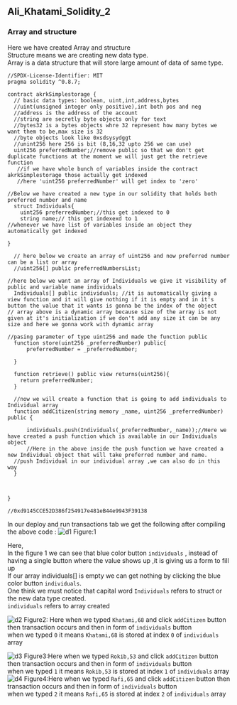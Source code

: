 ## Ali_Khatami_Solidity_2
### Array and structure

Here we have created Array and structure<br>
Structure means we are creating new data type.<br>
Array is a data structure that will store large amount of data of same type.<br>


```
//SPDX-License-Identifier: MIT
pragma solidity ^0.8.7;

contract akrkSimplestorage {
  // basic data types: boolean, uint,int,address,bytes
  //uint(unsigned integer only positive),int both pos and neg
  //address is the address of the account
  //string are secretly byte objects only for text
  //bytes32 is a bytes objects whre 32 represent how many bytes we want them to be,max size is 32
  //byte objects look like 0xsdsysydggt
  //unint256 here 256 is bit (8,16,32 upto 256 we can use)
  uint256 preferredNumber;//remove public so that we don't get duplicate functions at the moment we will just get the retrieve function
   //if we have whole bunch of variables inside the contract akrkSimplestorage those actually get indexed
   //here 'uint256 preferredNumber' will get index to 'zero'
  
//Below we have created a new type in our solidity that holds both preferred number and name 
  struct Individuals{
    uint256 preferredNumber;//this get indexed to 0
    string name;// this get indexexd to 1
//whenever we have list of variables inside an object they automatically get indexed

}

  // here below we create an array of uint256 and now preferred number can be a list or array
  //uint256[] public preferredNumbersList;

//here below we want an array of Individuals we give it visibility of public and variable name individuals
  Individuals[] public individuals; //it is automatically giving a view function and it will give nothing if it is empty and in it's button the value that it wants is gonna be the index of the object
// array above is a dynamic array because size of the array is not given at it's initialization if we don't add any size it can be any size and here we gonna work with dynamic array

//pasing parameter of type uint256 and made the function public
  function store(uint256 _preferredNumber) public{
      preferredNumber = _preferredNumber;
    
  }

  function retrieve() public view returns(uint256){
    return preferredNumber;
  }

  //now we will create a function that is going to add individuals to Individual array
  function addCitizen(string memory _name, uint256 _preferredNumber) public {
      
      individuals.push(Individuals(_preferredNumber,_name));//Here we have created a push function which is available in our Individuals object
      //Here in the above inside the push function we have created a new Individual object that will take preferred number and name. 
  //push Individual in our individual array ,we can also do in this way
  }


  
}

//0xd9145CCE52D386f254917e481eB44e9943F39138
```

In our deploy and run transactions tab we get the following after compiling the above code :
![d1](https://user-images.githubusercontent.com/89090776/226176285-2ec73425-b364-4e32-aae6-ff06af8c592f.jpg)
Figure:1

Here,<br>
In the figure 1 we can see that blue color button ```individuals``` , instead of having a single button where the value shows up ,it is giving us a form to fill up<br>
If our array individuals[] is empty we can get nothing by clicking the blue color button ```individuals```.<br>
One think we must notice that capital word ```Individuals``` refers to struct or the new data type created.<br>
```individuals``` refers to array created<br>

![d2](https://user-images.githubusercontent.com/89090776/226181083-701ffd73-4d5a-4ebb-aaa8-8499c1cd0a50.jpg)
Figure2: Here when we typed ```Khatami,68``` and click ```addCitizen``` button then transaction occurs and then in form of ```individuals``` button <br>
when we typed ```0``` it means ```Khatami,68``` is stored at index ```0``` of ```individuals``` array<br>

![d3](https://user-images.githubusercontent.com/89090776/226181154-04690157-27b8-413b-b641-743e9d8a2766.jpg)
Figure3:Here when we typed ```Rokib,53``` and click ```addCitizen``` button then transaction occurs and then in form of ```individuals``` button <br>
when we typed ```1``` it means ```Rokib,53``` is stored at index ```1``` of ```individuals``` array<br>
![d4](https://user-images.githubusercontent.com/89090776/226181168-639bb228-0427-400f-bbec-221186ed9fc4.jpg)
Figure4:Here when we typed ```Rafi,65``` and click ```addCitizen``` button then transaction occurs and then in form of ```individuals``` button <br>
when we typed ```2``` it means ```Rafi,65``` is stored at index ```2``` of ```individuals``` array<br>

<br><br>





